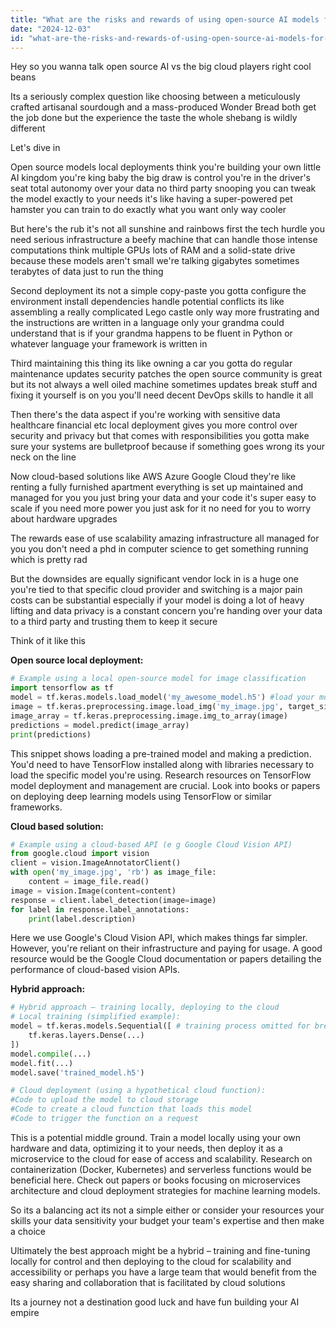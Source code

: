 ```yaml
---
title: "What are the risks and rewards of using open-source AI models for local deployments versus proprietary cloud-based solutions?"
date: "2024-12-03"
id: "what-are-the-risks-and-rewards-of-using-open-source-ai-models-for-local-deployments-versus-proprietary-cloud-based-solutions"
---
```


Hey so you wanna talk open source AI vs the big cloud players right cool beans

Its a seriously complex question  like choosing between a meticulously crafted artisanal sourdough and a mass-produced Wonder Bread  both get the job done but the experience the taste the whole shebang is wildly different

Let's dive in

Open source models local deployments  think you're building your own little AI kingdom you're king baby  the big draw is control  you're in the driver's seat total autonomy over your data no third party snooping  you can tweak the model exactly to your needs  it's like having a super-powered pet hamster you can train to do exactly what you want  only way cooler

But here's the rub  it's not all sunshine and rainbows  first the tech hurdle  you need serious infrastructure a beefy machine that can handle those intense computations  think multiple GPUs  lots of RAM  and a solid-state drive  because these models aren't small  we're talking gigabytes sometimes terabytes  of data just to run the thing  

Second deployment  its not a simple copy-paste  you gotta configure the environment install dependencies  handle potential conflicts  its like assembling a really complicated Lego castle only way more frustrating and the instructions are written in a language only your grandma could understand that is if your grandma happens to be fluent in Python or whatever language your framework is written in 


Third maintaining this thing  its like owning a car  you gotta do regular maintenance  updates security patches  the open source community is great  but its not always a well oiled machine  sometimes updates break stuff and  fixing it yourself is on you  you'll need decent DevOps skills to handle it all


Then there's the data aspect  if you're working with sensitive data healthcare financial etc local deployment gives you more control over security and privacy but that comes with responsibilities  you gotta make sure your systems are bulletproof because if something goes wrong  its your neck on the line


Now cloud-based solutions like AWS Azure Google Cloud  they're like renting a fully furnished apartment  everything is set up  maintained and managed for you   you just bring your data and your code  it's super easy to scale  if you need more power  you just ask for it  no need for you to worry about hardware upgrades

The rewards  ease of use scalability  amazing infrastructure all managed for you  you don't need a phd in computer science to get something running which is pretty rad


But the downsides are equally significant  vendor lock in is a huge one  you're tied to that specific cloud provider and switching is a major pain  costs can be substantial especially if your model is doing a lot of heavy lifting  and data privacy is a constant concern  you're handing over your data to a third party and trusting them to keep it secure


Think of it like this

**Open source local deployment:**

```python
# Example using a local open-source model for image classification
import tensorflow as tf
model = tf.keras.models.load_model('my_awesome_model.h5') #load your model
image = tf.keras.preprocessing.image.load_img('my_image.jpg', target_size=(224, 224))
image_array = tf.keras.preprocessing.image.img_to_array(image)
predictions = model.predict(image_array)
print(predictions)
```

This snippet shows loading a pre-trained model and making a prediction.  You'd need to have TensorFlow installed along with libraries necessary to load the specific model you're using.  Research resources on TensorFlow model deployment and management are crucial. Look into books or papers on deploying deep learning models using TensorFlow or similar frameworks.



**Cloud based solution:**

```python
# Example using a cloud-based API (e g Google Cloud Vision API)
from google.cloud import vision
client = vision.ImageAnnotatorClient()
with open('my_image.jpg', 'rb') as image_file:
    content = image_file.read()
image = vision.Image(content=content)
response = client.label_detection(image=image)
for label in response.label_annotations:
    print(label.description)
```

Here we use Google's Cloud Vision API, which makes things far simpler. However, you're reliant on their infrastructure and paying for usage. A good resource would be the Google Cloud documentation or papers detailing the performance of cloud-based vision APIs.



**Hybrid approach:**

```python
# Hybrid approach – training locally, deploying to the cloud
# Local training (simplified example):
model = tf.keras.models.Sequential([ # training process omitted for brevity
    tf.keras.layers.Dense(...)
])
model.compile(...)
model.fit(...)
model.save('trained_model.h5')

# Cloud deployment (using a hypothetical cloud function):
#Code to upload the model to cloud storage
#Code to create a cloud function that loads this model
#Code to trigger the function on a request
```

This is a potential middle ground.  Train a model locally using your own hardware and data, optimizing it to your needs, then deploy it as a microservice to the cloud for ease of access and scalability.  Research on containerization (Docker, Kubernetes) and serverless functions would be beneficial here. Check out papers or books focusing on microservices architecture and cloud deployment strategies for machine learning models.


So its a balancing act  its not a simple either or  consider your resources your skills your data sensitivity your budget your team's expertise and then make a choice


Ultimately the best approach might be a hybrid – training and fine-tuning locally for control and then deploying to the cloud for scalability and accessibility  or perhaps you have a large team that would benefit from the easy sharing and collaboration that is facilitated by cloud solutions


Its a journey  not a destination  good luck  and have fun building your AI empire

